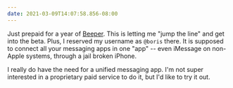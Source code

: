 ```yaml
---
date: 2021-03-09T14:07:58.856-08:00
---
```

Just prepaid for a year of [Beeper](https://beeperhq.com). This is letting me "jump the line" and get into the beta. Plus, I reserved my username as `@boris` there. It is supposed to connect all your messaging apps in one "app" -- even iMessage on non-Apple systems, through a jail broken iPhone.

I really do have the need for a unified messaging app. I'm not super interested in a proprietary paid service to do it, but I'd like to try it out.
